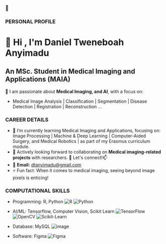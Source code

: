 ### 👋 

<!--
**Daniel-Hub01/Daniel-Hub01** is a ✨ _special_ ✨ repository because its `README.md` (this file) appears on your GitHub profile.

Here are some ideas to get you started:-->

### PERSONAL PROFILE
# 👋 Hi , I'm Daniel Tweneboah Anyimadu

## An MSc. Student in Medical Imaging and Applications (MAIA)
🔭 I am passionate about **Medical Imaging, and AI**, with a focus on:
- Medical Image Analysis | Classification | Segmentation | Disease Detection | Registration | Reconstruction ... 

### CAREER DETAILS
- 🌱 I’m currently learning Medical Imaging and Applications, focusing on: Image Processing | Machine & Deep Learning | Computer-Aided Surgery, and Medical Robotics | as part of my Erasmus curriculum module.
- 👯 Actively looking forward to collaborating on **Medical imaging-related projects** with researchers. 💞️ Let's connect!📫
- 📧 **Email:** dtanyimadu@gmail.com
- ⚡ Fun fact: When it comes to medical imaging, seeing beyond image pixels is enticing!

### COMPUTATIONAL SKILLS
- Programming: R, Python
  ![R](https://img.shields.io/badge/R-276DC3?style=for-the-badge&logo=r&logoColor=white)
  ![Python](https://img.shields.io/badge/Python-3776AB?style=for-the-badge&logo=python&logoColor=white)
  
- AI/ML: Tensorflow, Computer Vision, Scikit Learn
  ![TensorFlow](https://img.shields.io/badge/TensorFlow-FF6F00?style=for-the-badge&logo=tensorflow&logoColor=white)
  ![OpenCV](https://img.shields.io/badge/OpenCV-5C3EE8?style=for-the-badge&logo=opencv&logoColor=white)
  ![Scikit-Learn](https://img.shields.io/badge/Scikit%20Learn-F7931E?style=for-the-badge&logo=scikitlearn&logoColor=white)
   
- Database: MySQL
  ![image](https://github.com/Daniel-Hub01/Daniel-Hub01/assets/77064553/905722df-d40c-43af-8df9-232046d716fa)
   
- Software: Figma
  ![Figma](https://img.shields.io/badge/Figma-F24E1E?style=for-the-badge&logo=figma&logoColor=white)
